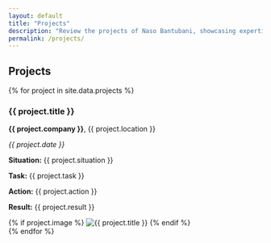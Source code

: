 ```yaml
---
layout: default
title: "Projects"
description: "Review the projects of Naso Bantubani, showcasing expertise in actuarial science, risk management, and data analysis."
permalink: /projects/
---
```


<section id="projects">
  <div class="container">
    <h2 data-aos="fade-up">Projects</h2>
    {% for project in site.data.projects %}
      <div class="project-item" data-aos="fade-up"> <!-- Ensure the class matches the CSS -->
        <h3>{{ project.title }}</h3>
        <p><strong>{{ project.company }}</strong>, {{ project.location }}</p>
        <p><em>{{ project.date }}</em></p>
        <p><strong>Situation:</strong> {{ project.situation }}</p>
        <p><strong>Task:</strong> {{ project.task }}</p>
        <p><strong>Action:</strong> {{ project.action }}</p>
        <p><strong>Result:</strong> {{ project.result }}</p>
        {% if project.image %}
          <img src="{{ '/assets/images/' | relative_url }}{{ project.image }}" alt="{{ project.title }}">
        {% endif %}
      </div>
    {% endfor %}
  </div>
</section>